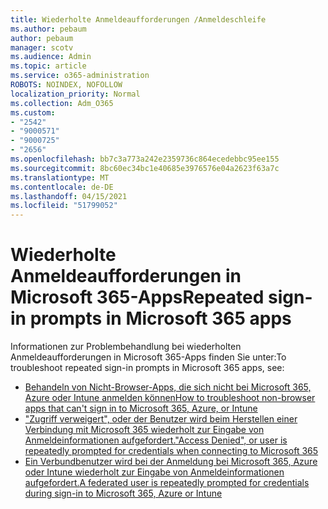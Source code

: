```yaml
---
title: Wiederholte Anmeldeaufforderungen /Anmeldeschleife
ms.author: pebaum
author: pebaum
manager: scotv
ms.audience: Admin
ms.topic: article
ms.service: o365-administration
ROBOTS: NOINDEX, NOFOLLOW
localization_priority: Normal
ms.collection: Adm_O365
ms.custom:
- "2542"
- "9000571"
- "9000725"
- "2656"
ms.openlocfilehash: bb7c3a773a242e2359736c864ecedebbc95ee155
ms.sourcegitcommit: 8bc60ec34bc1e40685e3976576e04a2623f63a7c
ms.translationtype: MT
ms.contentlocale: de-DE
ms.lasthandoff: 04/15/2021
ms.locfileid: "51799052"
---
```

# <a name="repeated-sign-in-prompts-in-microsoft-365-apps"></a><span data-ttu-id="23094-102">Wiederholte Anmeldeaufforderungen in Microsoft 365-Apps</span><span class="sxs-lookup"><span data-stu-id="23094-102">Repeated sign-in prompts in Microsoft 365 apps</span></span>

<span data-ttu-id="23094-103">Informationen zur Problembehandlung bei wiederholten Anmeldeaufforderungen in Microsoft 365-Apps finden Sie unter:</span><span class="sxs-lookup"><span data-stu-id="23094-103">To troubleshoot repeated sign-in prompts in Microsoft 365 apps, see:</span></span>

- [<span data-ttu-id="23094-104">Behandeln von Nicht-Browser-Apps, die sich nicht bei Microsoft 365, Azure oder Intune anmelden können</span><span class="sxs-lookup"><span data-stu-id="23094-104">How to troubleshoot non-browser apps that can't sign in to Microsoft 365, Azure, or Intune</span></span>](https://support.office.com/article/how-to-troubleshoot-non-browser-apps-that-can-t-sign-in-to-office-365-azure-or-intune-3ba1b268-66f6-462c-b0e5-070f5c2603c1)
- [<span data-ttu-id="23094-105">"Zugriff verweigert", oder der Benutzer wird beim Herstellen einer Verbindung mit Microsoft 365 wiederholt zur Eingabe von Anmeldeinformationen aufgefordert.</span><span class="sxs-lookup"><span data-stu-id="23094-105">"Access Denied", or user is repeatedly prompted for credentials when connecting to Microsoft 365</span></span>](https://docs.microsoft.com/office365/troubleshoot/security/access-denied-when-connect-to-office-365)
- [<span data-ttu-id="23094-106">Ein Verbundbenutzer wird bei der Anmeldung bei Microsoft 365, Azure oder Intune wiederholt zur Eingabe von Anmeldeinformationen aufgefordert.</span><span class="sxs-lookup"><span data-stu-id="23094-106">A federated user is repeatedly prompted for credentials during sign-in to Microsoft 365, Azure or Intune</span></span>](https://docs.microsoft.com/office365/troubleshoot/authentication/federated-user-repeatedly-prompted-for-credentials)

